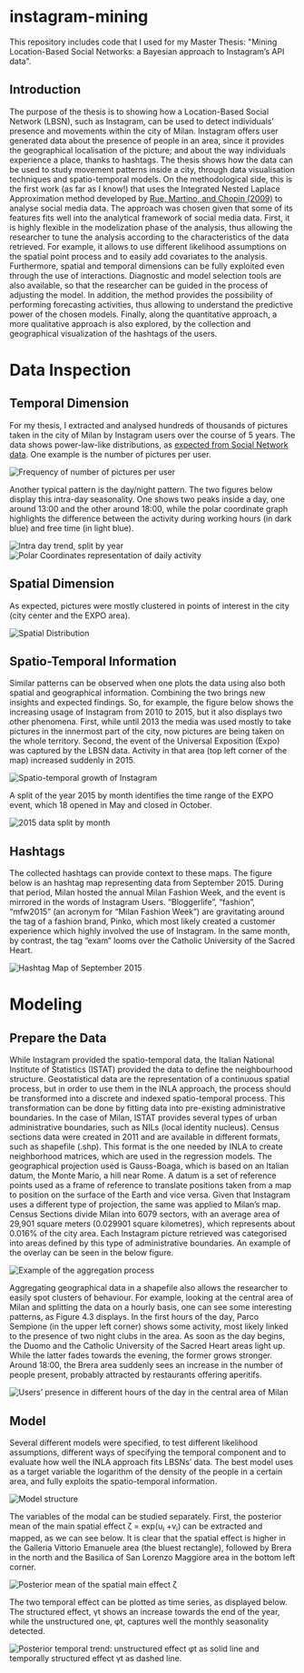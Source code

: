 # instagram-mining

This repository includes code that I used for my Master Thesis: "Mining Location-Based Social Networks: a Bayesian approach to Instagram’s API data".

## Introduction
The purpose of the thesis is to showing how a Location-Based Social Network (LBSN), such as Instagram, can be used to detect individuals’ presence and movements within the city of Milan. Instagram offers user
generated data about the presence of people in an area, since it provides the geographical
localisation of the picture; and about the way individuals experience a place, thanks to
hashtags. The thesis shows how the data can be used to study movement patterns inside a city, through data visualisation
techniques and spatio-temporal models. On the methodological side, this is the first work (as far as I know!) that uses the Integrated Nested
Laplace Approximation method developed by [Rue, Martino, and Chopin (2009)](https://rss.onlinelibrary.wiley.com/doi/10.1111/j.1467-9868.2008.00700.x) to analyse
social media data. The approach was chosen given that some of its features fits well
into the analytical framework of social media data. First, it is highly flexible in the
modelization phase of the analysis, thus allowing the researcher to tune the analysis
according to the characteristics of the data retrieved. For example, it allows to use
different likelihood assumptions on the spatial point process and to easily add covariates
to the analysis. Furthermore, spatial and temporal dimensions can be fully exploited even
through the use of interactions. Diagnostic and model selection tools are also available,
so that the researcher can be guided in the process of adjusting the model. In addition,
the method provides the possibility of performing forecasting activities, thus allowing to
understand the predictive power of the chosen models.
Finally, along the quantitative approach, a more qualitative approach is also explored,
by the collection and geographical visualization of the hashtags of the users.

# Data Inspection

## Temporal Dimension
For my thesis, I extracted and analysed hundreds of thousands of pictures taken in the city of Milan by Instagram users over the course of 5 years.
The data shows power-law-like distributions, as [expected from Social Network data](https://www.cs.cornell.edu/home/kleinber/networks-book/networks-book-ch18.pdf). One example is the number of pictures per user.

![Frequency of number of pictures per user](/images/distribution.png)

Another typical pattern is the day/night pattern. The two figures below display this intra-day seasonality. One shows two peaks inside a day, one around 13:00 and the other around 18:00, while the polar coordinate graph highlights the difference between the activity during working hours (in dark blue) and free time (in light blue).

![Intra day trend, split by year](/images/hourpattern.png)
![Polar Coordinates representation of daily activity](/images/workhours.png)

## Spatial Dimension

As expected, pictures were mostly clustered in points of interest in the city (city center and the EXPO area).

![Spatial Distribution](/images/spatialdistribution.png)

## Spatio-Temporal Information
Similar patterns can be observed when one plots the data using also both spatial and geographical information. Combining the two brings new insights and expected findings.
So, for example, the figure below shows the increasing usage of Instagram from 2010 to 2015,
but it also displays two other phenomena. First, while until 2013 the media was used
mostly to take pictures in the innermost part of the city, now pictures are being taken on
the whole territory. Second, the event of the Universal Exposition (Expo) was captured
by the LBSN data. Activity in that area (top left corner of the map) increased suddenly
in 2015.

![Spatio-temporal growth of Instagram](/images/mapsyearspoints.png)

A split of the year 2015 by month identifies the time range of the EXPO event, which
18 opened in May and closed in October.

![2015 data split by month](/images/mapsmonthspoints.png)

## Hashtags

The collected hashtags can provide context to these maps. The figure below is an hashtag map representing data from September
2015. During that period, Milan hosted the annual Milan Fashion Week, and the event is mirrored in the words of Instagram Users. “Bloggerlife”, “fashion”, “mfw2015” (an
acronym for “Milan Fashion Week”) are gravitating around the tag of a fashion brand,
Pinko, which most likely created a customer experience which highly involved the use
of Instagram. In the same month, by contrast, the tag “exam” looms over the Catholic
University of the Sacred Heart.

![Hashtag Map of September 2015](/images/september2015.png)

# Modeling

## Prepare the Data
While Instagram provided the spatio-temporal data, the Italian National Institute of
Statistics (ISTAT) provided the data to define the neighbourhood structure.
Geostatistical data are the representation of a continuous spatial process, but in order
to use them in the INLA approach, the process should be transformed into a discrete and
indexed spatio-temporal process. This transformation can be done by fitting data into pre-existing administrative boundaries. In the case of Milan, ISTAT provides
several types of urban administrative boundaries, such as NILs (local identity nucleus).
Census sections data were created in 2011 and are available in different formats, such
as shapefile (.shp). This format is the one needed by INLA to create neighborhood
matrices, which are used in the regression models. The geographical projection used is
Gauss-Boaga, which is based on an Italian datum, the Monte Mario, a hill near Rome. A
datum is a set of reference points used as a frame of reference to translate positions taken
from a map to position on the surface of the Earth and vice versa. Given that Instagram
uses a different type of projection, the same was applied to Milan’s map.
Census Sections divide Milan into 6079 sectors, with an average area of 29,901 square meters
(0.029901 square kilometres), which represents about 0.016% of the city area.
Each Instagram picture retrieved was categorised into areas defined by this type of
administrative boundaries. An example of the overlay can be seen in the below figure.

![Example of the aggregation process](/images/overlay_example.png)

Aggregating geographical data in a shapefile also allows the researcher to easily spot
clusters of behaviour. For example, looking at the central area of Milan and splitting the
data on a hourly basis, one can see some interesting patterns, as Figure 4.3 displays. In
the first hours of the day, Parco Sempione (in the upper left corner) shows some activity,
most likely linked to the presence of two night clubs in the area. As soon as the day
begins, the Duomo and the Catholic University of the Sacred Heart areas light up. While
the latter fades towards the evening, the former grows stronger. Around 18:00, the Brera
area suddenly sees an increase in the number of people present, probably attracted by
restaurants offering aperitifs.

![Users’ presence in different hours of the day in the central area of Milan](/images/duomohours2015.png)

## Model

Several different models were specified, to test different likelihood assumptions, different ways of specifying the temporal component and to
evaluate how well the INLA approach fits LBSNs’ data. The best model uses as a target variable the logarithm of the density of the people in a certain area, and fully exploits the spatio-temporal information.

![Model structure](/images/formula1.png)

The variables of the modal can be studied separately. First, the posterior mean of the main
spatial effect ζ = exp(u<sub>i</sub> +v<sub>i</sub>) can be extracted and mapped, as we can see below. It is clear that the spatial effect is higher in the
Galleria Vittorio Emanuele area (the bluest rectangle), followed by Brera in the north
and the Basilica of San Lorenzo Maggiore area in the bottom left corner.

![Posterior mean of the spatial main effect ζ](/images/spatialmeaneffect.png)

The two temporal effect can be plotted as time series, as displayed below. The
structured effect, γt shows an increase towards the end of the year, while the unstructured
one, φt, captures well the monthly seasonality detected.

![Posterior temporal trend: unstructured effect φt as solid line and temporally structured
effect γt as dashed line.](/images/posteriortemporaltrend.png)
